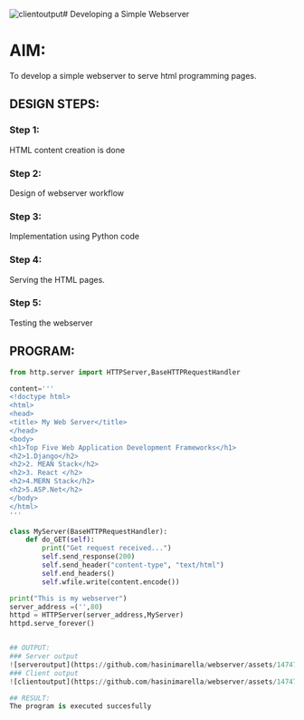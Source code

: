![clientoutput](https://github.com/hasinimarella/webserver/assets/147473417/f3c498b9-54fe-4f1f-8d06-73987547273e)# Developing a Simple Webserver

# AIM:

To develop a simple webserver to serve html programming pages.

## DESIGN STEPS:

### Step 1:

HTML content creation is done

### Step 2:

Design of webserver workflow

### Step 3:

Implementation using Python code

### Step 4:

Serving the HTML pages.

### Step 5:

Testing the webserver

## PROGRAM:
```py
from http.server import HTTPServer,BaseHTTPRequestHandler

content='''
<!doctype html>
<html>
<head>
<title> My Web Server</title>
</head>
<body>
<h1>Top Five Web Application Development Frameworks</h1>
<h2>1.Django</h2>
<h2>2. MEAN Stack</h2>
<h2>3. React </h2>
<h2>4.MERN Stack</h2>
<h2>5.ASP.Net</h2>
</body>
</html>
'''

class MyServer(BaseHTTPRequestHandler):
    def do_GET(self):
        print("Get request received...")
        self.send_response(200) 
        self.send_header("content-type", "text/html")       
        self.end_headers()
        self.wfile.write(content.encode())

print("This is my webserver") 
server_address =('',80)
httpd = HTTPServer(server_address,MyServer)
httpd.serve_forever()


## OUTPUT:
### Server output
![serveroutput](https://github.com/hasinimarella/webserver/assets/147473417/fc655e23-a8af-4afd-9ca7-c6264a3a5f49)
### Client output
![clientoutput](https://github.com/hasinimarella/webserver/assets/147473417/0a8cfb3c-d4e4-4358-ae32-116eebff68d1)

## RESULT:
The program is executed succesfully
